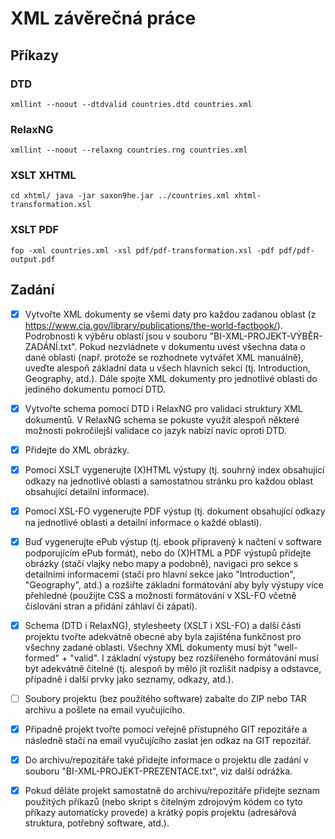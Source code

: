 # XML závěrečná práce

## Příkazy

### DTD

`xmllint --noout --dtdvalid countries.dtd countries.xml`

### RelaxNG

`xmllint --noout --relaxng countries.rng countries.xml`

### XSLT XHTML

`cd xhtml/
java -jar saxon9he.jar ../countries.xml xhtml-transformation.xsl`

### XSLT PDF

`fop -xml countries.xml -xsl pdf/pdf-transformation.xsl -pdf pdf/pdf-output.pdf`

## Zadání

- [x] Vytvořte XML dokumenty se všemi daty pro každou zadanou oblast (z
  https://www.cia.gov/library/publications/the-world-factbook/). Podrobnosti
  k výběru oblastí jsou v souboru "BI-XML-PROJEKT-VÝBĚR-ZADÁNÍ.txt". Pokud
  nezvládnete v dokumentu uvést všechna data o dané oblasti (např. protože
  se rozhodnete vytvářet XML manuálně), uveďte alespoň základní data u
  všech hlavních sekcí (tj. Introduction, Geography, atd.). Dále spojte XML
  dokumenty pro jednotlivé oblasti do jediného dokumentu pomocí DTD.

- [x] Vytvořte schema pomocí DTD i RelaxNG pro validaci struktury XML
  dokumentů. V RelaxNG schema se pokuste využít alespoň některé možnosti
  pokročilejší validace co jazyk nabízí navíc oproti DTD.

- [x] Přidejte do XML obrázky.

- [x] Pomocí XSLT vygenerujte (X)HTML výstupy (tj. souhrný index obsahující
  odkazy na jednotlivé oblasti a samostatnou stránku pro každou oblast
  obsahující detailní informace).

- [x] Pomocí XSL-FO vygenerujte PDF výstup (tj. dokument obsahující odkazy na
  jednotlivé oblasti a detailní informace o každé oblasti).

- [x] Buď vygenerujte ePub výstup (tj. ebook připravený k načtení v software
  podporujícím ePub formát), nebo do (X)HTML a PDF výstupů přidejte obrázky
  (stačí vlajky nebo mapy a podobně), navigaci pro sekce s detailními
  informacemi (stačí pro hlavní sekce jako "Introduction", "Geography",
  atd.) a rozšiřte základní formátování aby byly výstupy více přehledné
  (použijte CSS a možnosti formátování v XSL-FO včetně číslování stran a
  přidání záhlaví či zápatí).

- [x] Schema (DTD i RelaxNG), stylesheety (XSLT i XSL-FO) a další části
  projektu tvořte adekvátně obecné aby byla zajištěna funkčnost pro všechny
  zadané oblasti. Všechny XML dokumenty musí být "well-formed" + "valid". I
  základní výstupy bez rozšířeného formátování musí být adekvátně čitelné
  (tj. alespoň by mělo jít rozlišit nadpisy a odstavce, případně i další
  prvky jako seznamy, odkazy, atd.).

- [ ] Soubory projektu (bez použitého software) zabalte do ZIP nebo TAR archivu
  a pošlete na email vyučujícího.

- [x] Případně projekt tvořte pomocí veřejně přístupného GIT repozitáře a
  následně stačí na email vyučujícího zaslat jen odkaz na GIT repozitář.

- [x] Do archivu/repozitáře také přidejte informace o projektu dle zadání v
  souboru "BI-XML-PROJEKT-PREZENTACE.txt", viz další odrážka.

- [x] Pokud děláte projekt samostatně do archivu/repozitáře přidejte seznam
  použitých příkazů (nebo skript s čitelným zdrojovým kódem co tyto příkazy
  automaticky provede) a krátký popis projektu (adresářová struktura,
  potřebný software, atd.).